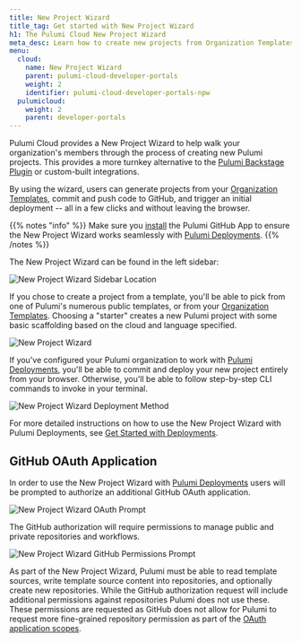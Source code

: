 ```yaml
---
title: New Project Wizard
title_tag: Get started with New Project Wizard
h1: The Pulumi Cloud New Project Wizard
meta_desc: Learn how to create new projects from Organization Templates, with Pulumi Deployments configured out-of-the-box.
menu:
  cloud:
    name: New Project Wizard
    parent: pulumi-cloud-developer-portals
    weight: 2
    identifier: pulumi-cloud-developer-portals-npw
  pulumicloud:
    weight: 2
    parent: developer-portals
---
```


Pulumi Cloud provides a New Project Wizard to help walk your organization's members through the process of creating new Pulumi projects. This provides a more turnkey alternative to the [Pulumi Backstage Plugin](/docs/pulumi-cloud/developer-portals/backstage) or custom-built integrations.

By using the wizard, users can generate projects from your [Organization Templates](/docs/pulumi-cloud/developer-portals/templates), commit and push code to GitHub, and trigger an initial deployment -- all in a few clicks and without leaving the browser.

{{% notes "info" %}}
Make sure you [install](/docs/pulumi-cloud/deployments/reference/#github-app-installation) the Pulumi GitHub App to ensure the New Project Wizard works seamlessly with [Pulumi Deployments](/docs/pulumi-cloud/deployments).
{{% /notes %}}

The New Project Wizard can be found in the left sidebar:

![New Project Wizard Sidebar Location](/docs/pulumi-cloud/developer-portals/new-project-wizard/npw-sidebar.png)

If you chose to create a project from a template, you'll be able to pick from one of Pulumi's numerous public templates, or from your [Organization Templates](/docs/pulumi-cloud/developer-portals/templates). Choosing a "starter" creates a new Pulumi project with some basic scaffolding based on the cloud and language specified.

![New Project Wizard](/docs/pulumi-cloud/developer-portals/new-project-wizard/npw-start.png)

If you've configured your Pulumi organization to work with [Pulumi Deployments](/docs/pulumi-cloud/deployments), you'll be able to commit and deploy your new project entirely from your browser. Otherwise, you'll be able to follow step-by-step CLI commands to invoke in your terminal.

![New Project Wizard Deployment Method](/docs/pulumi-cloud/developer-portals/new-project-wizard/npw-deploy-method.png)

For more detailed instructions on how to use the New Project Wizard with Pulumi Deployments, see [Get Started with Deployments](/docs/pulumi-cloud/deployments/get-started/#new-project-wizard).

## GitHub OAuth Application

In order to use the New Project Wizard with [Pulumi Deployments](/docs/pulumi-cloud/deployments) users will be prompted to authorize an additional GitHub OAuth application.

![New Project Wizard OAuth Prompt](/docs/pulumi-cloud/developer-portals/new-project-wizard/npw-github-oauth-prompt.png)

The GitHub authorization will require permissions to manage public and private repositories and workflows.

![New Project Wizard GitHub Permissions Prompt](/docs/pulumi-cloud/developer-portals/new-project-wizard/npw-github-permissions.png)

As part of the New Project Wizard, Pulumi must be able to read template sources, write template source content into repositories, and optionally create new repositories. While the GitHub authorization request will include additional permissions against repositories Pulumi does not use these. These permissions are requested as GitHub does not allow for Pulumi to request more fine-grained repository permission as part of the [OAuth application scopes](https://docs.github.com/en/apps/oauth-apps/building-oauth-apps/scopes-for-oauth-apps#available-scopes).

